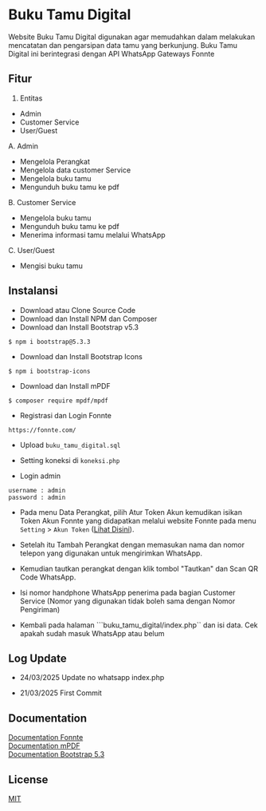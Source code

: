 
# Buku Tamu Digital

Website Buku Tamu Digital digunakan agar memudahkan dalam melakukan mencatatan dan pengarsipan data tamu yang berkunjung. Buku Tamu Digital ini berintegrasi dengan API WhatsApp Gateways Fonnte

## Fitur

1. Entitas
- Admin
- Customer Service
- User/Guest

A. Admin
- Mengelola Perangkat
- Mengelola data customer Service
- Mengelola buku tamu
- Mengunduh buku tamu ke pdf

B. Customer Service
- Mengelola buku tamu
- Mengunduh buku tamu ke pdf
- Menerima informasi tamu melalui WhatsApp

C. User/Guest
- Mengisi buku tamu

## Instalansi

- Download atau Clone Source Code
- Download dan Install NPM dan Composer
- Download dan Install Bootstrap v5.3
``` 
$ npm i bootstrap@5.3.3
```
- Download dan Install Bootstrap Icons
``` 
$ npm i bootstrap-icons
```
- Download dan Install mPDF
``` 
$ composer require mpdf/mpdf
```
- Registrasi dan Login Fonnte
```
https://fonnte.com/
```

- Upload ```buku_tamu_digital.sql```

- Setting koneksi di ```koneksi.php```

- Login admin
```
username : admin
password : admin
```
- Pada menu Data Perangkat, pilih Atur Token Akun kemudikan isikan Token Akun Fonnte yang didapatkan melalui website Fonnte pada menu ```Setting``` > ```Akun Token``` ([Lihat Disini](https://docs.fonnte.com/account-token/)).

- Setelah itu Tambah Perangkat dengan memasukan nama dan nomor telepon yang digunakan untuk mengirimkan WhatsApp.

- Kemudian tautkan perangkat dengan klik tombol "Tautkan" dan Scan QR Code WhatsApp.

- Isi nomor handphone WhatsApp penerima pada bagian Customer Service (Nomor yang digunakan tidak boleh sama dengan Nomor Pengiriman)

- Kembali pada halaman ```buku_tamu_digital/index.php`` dan isi data. Cek apakah sudah masuk WhatsApp atau belum


## Log Update

- 24/03/2025
Update no whatsapp index.php

- 21/03/2025
First Commit

## Documentation

[Documentation Fonnte](https://docs.fonnte.com/) \
[Documentation mPDF](https://mpdf.github.io/) \
[Documentation Bootstrap 5.3](https://getbootstrap.com/docs/5.3/getting-started/introduction/)

## License

[MIT](https://choosealicense.com/licenses/mit/)

